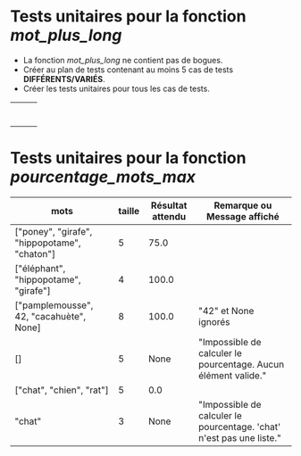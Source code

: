 # Tests unitaires pour la fonction _mot_plus_long_
- La fonction _mot_plus_long_ ne contient pas de bogues. 
- Créer au plan de tests contenant au moins 5 cas de tests **DIFFÉRENTS/VARIÉS**.
- Créer les tests unitaires pour tous les cas de tests.

|                                 |           |                           |
|---------------------------------|-----------|---------------------------|
|                                 |           |                           |
|                                 |           |                           |
|                                 |           |                           |
|                                 |           |                           |
|                                 |           |                           |
|                                 |           |                           |
|                                 |           |                           |

# Tests unitaires pour la fonction _pourcentage_mots_max_
| **mots**                                     | **taille** | **Résultat attendu** | **Remarque ou Message affiché**                                      |
|----------------------------------------------|------------|----------------------|----------------------------------------------------------------------|
| ["poney", "girafe", "hippopotame", "chaton"] | 5          | 75.0                 |                                                                      |
| ["éléphant", "hippopotame", "girafe"]        | 4          | 100.0                |                                                                      |
| ["pamplemousse", 42, "cacahuète", None]      | 8          | 100.0                | "42" et None ignorés                                                 |
| []                                           | 5          | None                 | "Impossible de calculer le pourcentage. Aucun élément valide."       |
| ["chat", "chien", "rat"]                     | 5          | 0.0                  |                                                                      |
| "chat"                                       | 3          | None                 | "Impossible de calculer le pourcentage. 'chat' n'est pas une liste." |
